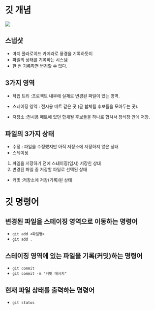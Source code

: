 # 깃 개념

![](https://encrypted-tbn0.gstatic.com/images?q=tbn:ANd9GcT2aRJR6dWUGsjhkUzKkGp-3787npBEJcJblg&s)


## 스냅샷
- 마치 폴라로이드 카메라로 풍경을 기록하듯이
- 파일의 상태를 기록하는 시스템
- 한 번 기록하면 변경할 수 없다.

## 3가지 영역
- 작업 트리 :프로젝트 내부에 실제로
            변경된 파일이 있는 영역.
- 스테이징 영역 : 전시용 메트 같은 곳
(곧 합체될 후보들을 모아두는 곳).

- 저장소 :전시용 메트에 있던 합체될 후보들을 하나로 합쳐서 장식장 안에 저장.

## 파일의 3가지 상태
- 수정 : 파일을 수정했지만 아직 저장소에 저장하지 않은 상태
- 스테이징 
1. 파일을 저장하기 전에 스테이징(임시) 저장한 상태
2. 변경된 파일 중 저장할 파일로 선택된 상태

- 커밋 :저장소에 저장(기록)된 상태

# 깃 명령어

## 변경된 파일을 스테이징 영역으로 이동하는 명령어
- `git add <파일명>`
- `git add .`

## 스테이징 영역에 있는 파일을 기록(커밋)하는 명령어

- `git commit`
- `git commit -m "커밋 메시지"`

## 현재 파일 상태를 출력하는 명령어
- `git status`
